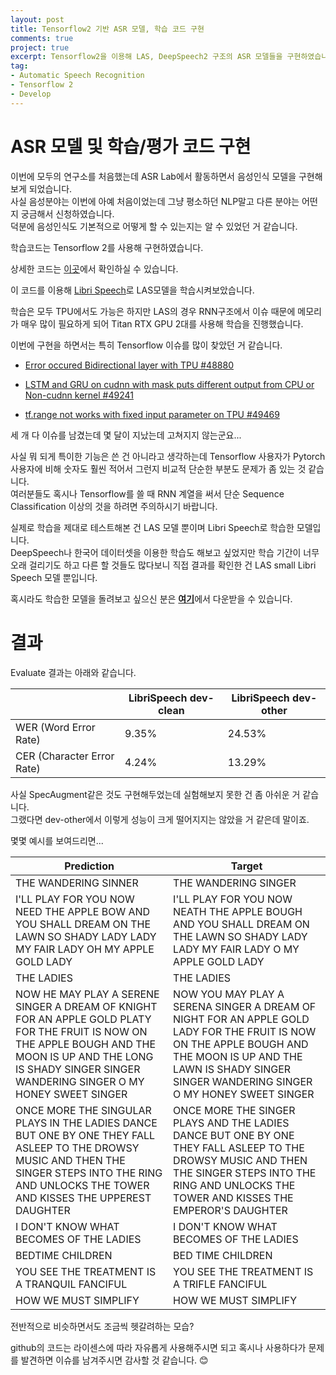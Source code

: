 ```yaml
---
layout: post
title: Tensorflow2 기반 ASR 모델, 학습 코드 구현
comments: true
project: true
excerpt: Tensorflow2을 이용해 LAS, DeepSpeech2 구조의 ASR 모델들을 구현하였습니다. 또한 학습/평가/추론 코드도 함께 구현하였고, 구현한 모델을 GPU에서 학습하여 간단히 실험하고 결과를 첨부하였습니다.
tag:
- Automatic Speech Recognition
- Tensorflow 2
- Develop
---
```


# ASR 모델 및 학습/평가 코드 구현

이번에 모두의 연구소를 처음했는데 ASR Lab에서 활동하면서 음성인식 모델을 구현해보게 되었습니다.  
사실 음성분야는 이번에 아예 처음이었는데 그냥 평소하던 NLP말고 다른 분야는 어떤지 궁금해서 신청하였습니다.  
덕분에 음성인식도 기본적으로 어떻게 할 수 있는지는 알 수 있었던 거 같습니다.

학습코드는 Tensorflow 2를 사용해 구현하였습니다.

상세한 코드는 [이곳](https://github.com/cosmoquester/speech-recognition)에서 확인하실 수 있습니다.

이 코드를 이용해 [Libri Speech](https://www.openslr.org/12)로 LAS모델을 학습시켜보았습니다.

학습은 모두 TPU에서도 가능은 하지만 LAS의 경우 RNN구조에서 이슈 때문에 메모리가 매우 많이 필요하게 되어 Titan RTX GPU 2대를 사용해 학습을 진행했습니다.

이번에 구현을 하면서는 특히 Tensorflow 이슈를 많이 찾았던 거 같습니다.

- [Error occured Bidirectional layer with TPU #48880](https://github.com/tensorflow/tensorflow/issues/48880)

- [LSTM and GRU on cudnn with mask puts different output from CPU or Non-cudnn kernel #49241](https://github.com/tensorflow/tensorflow/issues/49241)

- [tf.range not works with fixed input parameter on TPU #49469](https://github.com/tensorflow/tensorflow/issues/49469)

세 개 다 이슈를 남겼는데 몇 달이 지났는데 고쳐지지 않는군요... 

사실 뭐 되게 특이한 기능은 쓴 건 아니라고 생각하는데 Tensorflow 사용자가 Pytorch 사용자에 비해 숫자도 훨씬 적어서 그런지 비교적 단순한 부분도 문제가 좀 있는 것 같습니다.  
여러분들도 혹시나 Tensorflow를 쓸 때 RNN 계열을 써서 단순 Sequence Classification 이상의 것을 하려면 주의하시기 바랍니다.

실제로 학습을 제대로 테스트해본 건 LAS 모델 뿐이며 Libri Speech로 학습한 모델입니다.  
DeepSpeech나 한국어 데이터셋을 이용한 학습도 해보고 싶었지만 학습 기간이 너무 오래 걸리기도 하고 다른 할 것들도 많다보니 직접 결과를 확인한 건 LAS small Libri Speech 모델 뿐입니다.

혹시라도 학습한 모델을 돌려보고 싶으신 분은 [**여기**](https://github.com/cosmoquester/speech-recognition/releases/tag/v0.0.1)에서 다운받을 수 있습니다.

# 결과

Evaluate 결과는 아래와 같습니다.

| | LibriSpeech dev-clean | LibriSpeech dev-other |
| --- | --- | --- |
| WER (Word Error Rate) | 9.35% | 24.53% |
| CER (Character Error Rate) | 4.24% | 13.29% |

사실 SpecAugment같은 것도 구현해두었는데 실험해보지 못한 건 좀 아쉬운 거 같습니다.  
그랬다면 dev-other에서 이렇게 성능이 크게 떨어지지는 않았을 거 같은데 말이죠.

몇몇 예시를 보여드리면...

| Prediction | Target |
| --- | --- |
| THE WANDERING SINNER | THE WANDERING SINGER |
| I'LL PLAY FOR YOU NOW NEED THE APPLE BOW AND YOU SHALL DREAM ON THE LAWN SO SHADY LADY LADY MY FAIR LADY OH MY APPLE GOLD LADY | I'LL PLAY FOR YOU NOW NEATH THE APPLE BOUGH AND YOU SHALL DREAM ON THE LAWN SO SHADY LADY LADY MY FAIR LADY O MY APPLE GOLD LADY |
| THE LADIES | THE LADIES |
| NOW HE MAY PLAY A SERENE SINGER A DREAM OF KNIGHT FOR AN APPLE GOLD PLATY FOR THE FRUIT IS NOW ON THE APPLE BOUGH AND THE MOON IS UP AND THE LONG IS SHADY SINGER SINGER WANDERING SINGER O MY HONEY SWEET SINGER | NOW YOU MAY PLAY A SERENA SINGER A DREAM OF NIGHT FOR AN APPLE GOLD LADY FOR THE FRUIT IS NOW ON THE APPLE BOUGH AND THE MOON IS UP AND THE LAWN IS SHADY SINGER SINGER WANDERING SINGER O MY HONEY SWEET SINGER |
| ONCE MORE THE SINGULAR PLAYS IN THE LADIES DANCE BUT ONE BY ONE THEY FALL ASLEEP TO THE DROWSY MUSIC AND THEN THE SINGER STEPS INTO THE RING AND UNLOCKS THE TOWER AND KISSES THE UPPEREST DAUGHTER | ONCE MORE THE SINGER PLAYS AND THE LADIES DANCE BUT ONE BY ONE THEY FALL ASLEEP TO THE DROWSY MUSIC AND THEN THE SINGER STEPS INTO THE RING AND UNLOCKS THE TOWER AND KISSES THE EMPEROR'S DAUGHTER |
| I DON'T KNOW WHAT BECOMES OF THE LADIES | I DON'T KNOW WHAT BECOMES OF THE LADIES |
| BEDTIME CHILDREN | BED TIME CHILDREN |
| YOU SEE THE TREATMENT IS A TRANQUIL FANCIFUL | YOU SEE THE TREATMENT IS A TRIFLE FANCIFUL |
| HOW WE MUST SIMPLIFY | HOW WE MUST SIMPLIFY |

전반적으로 비슷하면서도 조금씩 헷갈려하는 모습?

github의 코드는 라이센스에 따라 자유롭게 사용해주시면 되고 혹시나 사용하다가 문제를 발견하면 이슈를 남겨주시면 감사할 것 같습니다. 😊
